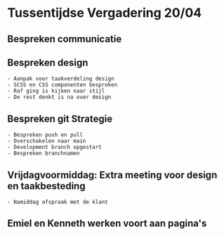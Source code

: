 # Tussentijdse Vergadering 20/04

## Bespreken communicatie
## Bespreken design

	- Aanpak voor taakverdeling design
	- SCSS en CSS componenten besproken
	- Raf ging is kijken naar stijl
	- De rest denkt is na over design
## Bespreken git Strategie

	- Bespreken push en pull
	- Overschakelen naar main
	- Development branch opgestart
	- Bespreken branchnamen
## Vrijdagvoormiddag: Extra meeting voor design en taakbesteding

	- Namiddag afspraak met de klant

## Emiel en Kenneth werken voort aan pagina's
